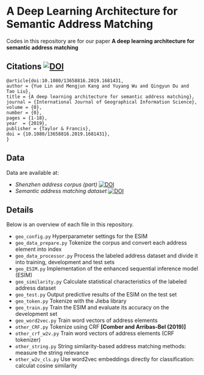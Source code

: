 # A Deep Learning Architecture for Semantic Address Matching


Codes in this repository are for our paper **A deep learning architecture for semantic address matching**


Citations [![DOI](https://zenodo.org/badge/DOI/10.5281/zenodo.3476673.svg)](https://doi.org/10.5281/zenodo.3476673)
--------
```
@article{doi:10.1080/13658816.2019.1681431,
author = {Yue Lin and Mengjun Kang and Yuyang Wu and Qingyun Du and Tao Liu},
title = {A deep learning architecture for semantic address matching},
journal = {International Journal of Geographical Information Science},
volume = {0},
number = {0},
pages = {1-18},
year  = {2019},
publisher = {Taylor & Francis},
doi = {10.1080/13658816.2019.1681431},
}
```



Data
--------
Data are available at:

  - *Shenzhen address corpus (part)* [![DOI](https://zenodo.org/badge/DOI/10.5281/zenodo.3477633.svg)](https://doi.org/10.5281/zenodo.3477633)
  - *Semantic address matching dataset* [![DOI](https://zenodo.org/badge/DOI/10.5281/zenodo.3477007.svg)](https://doi.org/10.5281/zenodo.3477007)



Details
--------
Below is an overview of each file in this repository.

  - `geo_config.py` Hyperparameter settings for the ESIM
  - `geo_data_prepare.py` Tokenize the corpus and convert each address element into index
  - `geo_data_processor.py` Process the labeled address dataset and divide it into training, development and test sets
  - `geo_ESIM.py` Implementation of the enhanced sequential inference model (ESIM)
  - `geo_similarity.py` Calculate statistical characteristics of the labeled address dataset
  - `geo_test.py` Output predictive results of the ESIM on the test set
  - `geo_token.py` Tokenize with the Jieba library
  - `geo_train.py` Train the ESIM and evaluate its accuracy on the development set
  - `geo_word2vec.py` Train word vectors of address elements
  - `other_CRF.py` Tokenize using CRF **[Comber and Arribas-Bel (2019)]** 
  - `other_crf_w2v.py` Train word vectors of address elements (CRF tokenizer)
  - `other_string.py` String similarity-based address matching methods: measure the string relevance
  - `other_w2v_cls.py` Use word2vec embeddings directly for classification: calculat cosine similarity
